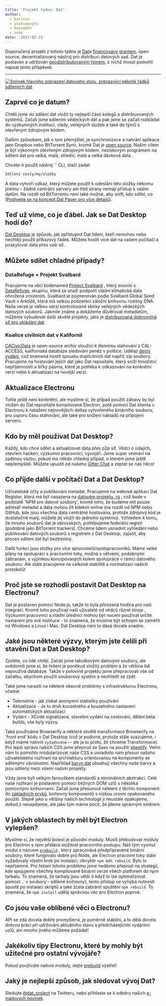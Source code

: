 ```yaml
---
title: 'Projekt týdne: Dat'
author:
  - karissa
  - yoshuawuyts
  - maxogden
  - zeke
date: '2017-02-21'
---
```


Doporučený projekt z tohoto týdne je [Dat](https://datproject.org/)a [financovaný grantem](https://changelog.com/rfc/6), open source, decentralizovaný nástroj pro distribuci datových sad. Dat je postaven a udržován [geodistributovaným týmem](https://datproject.org/team), z nichž mnozí pomohli napsat tento příspěvek.

---

[![Snímek hlavního zobrazení datového stolu, zobrazující několik řádků sdílených
dat](https://cloud.githubusercontent.com/assets/2289/23175925/dbaee7ec-f815-11e6-80cc-3041203c7842.png)](https://github.com/datproject/dat-desktop)

## Zaprvé co je datum?

Chtěli jsme do sdílení dat vložit ty nejlepší části kolegů a distribuovaných systémů. Začali jsme sdílením vědeckých dat a pak jsme se začali rozkládat do výzkumných institucí, vlády, veřejných služeb a také do týmů s otevřeným zdrojovým kódem.

Dalším způsobem, jak o tom přemýšlet, je synchronizace a nahrání aplikace jako Dropbox nebo BitTorrent Sync, kromě Dat je [open source](https://github.com/datproject). Naším cílem je být výkonným otevřeným zdrojovým kódem, neziskovým programem na sdílení dat pro velká, malá, střední, malá a velká dávková data.

Chcete-li použít nástroj `` CLI, stačí zadat:

```sh
Sdílení cesty/my/složky
```

A data vytvoří odkaz, který můžete použít k odeslání této složky někomu jinému – žádné centrální servery ani třetí strany nemají přístup k vašim datům. Na rozdíl od BitTorrentu není také možné, aby snift, kdo sdílel, co ([Podívejte se na koncept Dat Paper pro více detailů](https://github.com/datproject/docs/blob/master/papers/dat-paper.md)).

## Teď už víme, co je ďábel. Jak se Dat Desktop hodí do?

[Dat Desktop](https://github.com/datproject/dat-desktop) je způsob, jak zpřístupnit Dat lidem, kteří nemohou nebo nechtějí použít příkazový řádek. Můžete hostit více dat na vašem počítači a poskytovat data přes vaši síť.

## Můžete sdílet chladné případy?

### DataRefuge + Projekt Svalbard

Pracujeme na věci kodenamed [Project Svalbard](https://github.com/datproject/svalbard) , který souvisí s [DataRefuge](http://www.ppehlab.org/datarefuge), skupinu, která se snaží podpořit vládní klimatická data ohrožená zmizením. Svalbard je pojmenován podle Svalbard Global Seed Vault v Arktidě, která má velkou podzemní záložní knihovnu rostliny DNA. Naše verze je velkou verzí kontrolované sbírky veřejných vědeckých datových souborů. Jakmile známe a dokážeme důvěřovat metadatům, můžeme vybudovat další skvělé projekty, jako je [distribuovaná dobrovolná síť pro ukládání dat](https://github.com/datproject/datasilo/).

### Koalice civilních dat v Kalifornii

[CACivicData](http://www.californiacivicdata.org/) je open-source archiv sloužící k dennímu stahování z CAL-ACCESS, kalifornská databáze sledování peněz v politice. Udělají [denní vydání](http://calaccess.californiacivicdata.org/downloads/0), což znamená hostit spoustu duplicitních dat napříč zip soubory. Pracujeme na hostování jejich dat jako Dat repositáře, který sníží množství nepříjemností a šířky pásma, které je potřeba k odkazování na konkrétní verzi nebo k aktualizaci na novější verzi.

## Aktualizace Electronu

Tohle ještě není konkrétní, ale myslíme si, že případ použití zábavy by byl vložen do Dat repozitáře kompilované Electron, poté pomocí Dat klienta v Electronu k natažení nejnovějších deltas vytvořeného binárního souboru, pro úsporu času stahování, ale také pro snížení nákladů na připojení serveru.

## Kdo by měl používat Dat Desktop?

Každý, kdo chce sdílet a aktualizovat data přes p2p síť. Vědci o údajích, otevření hackeri, výzkumní pracovníci, vývojáři. Jsme super vnímaví na zpětnou vazbu, pokud má někdo chladný případ, o kterém jsme ještě nepřemýšleli. Můžete upustit od našeho [Gitter Chat](https://gitter.im/datproject/discussions) a zeptat se nás něco!

## Co přijde další v počítači Dat a Dat Desktop?

Uživatelské účty a publikování metadat. Pracujeme na webové aplikaci Dat Register, která má být nasazena na [datovém projektu. rg](https://datproject.org/) , což bude v podstatě 'NPM pro datové soubory', kromě toho, že budeme mít pouze adresář metadat a data mohou žít kdekoli online (na rozdíl od NPM nebo GitHub, kde jsou všechna data centrálně hostována, protože zdrojový kód je dostatečně malý, můžete jej vložit do jednoho systému). Vzhledem k tomu, že mnoho souborů dat je obrovských, potřebujeme federální registr (podobně jako BitTorrent trackers). Chceme lidem usnadnit vyhledání nebo publikování datových souborů s registrem z Dat Desktop, zajistit, aby proces sdílení dat byl beztrestný.

Další funkcí jsou složky pro více spisovatelů/spolupracovníků. Máme velké plány na spolupráci s pracovními toky, možná s větvemi, podobnými zábranám, s výjimkou koncipovaných kolem spolupráce v rámci datového souboru. Ale stále pracujeme na celkové stabilitě a normalizaci našich protokolů!

## Proč jste se rozhodli postavit Dat Desktop na Electronu?

Dat je postaven pomocí Node.js, takže to byla přirozená hodina pro naši integraci. Kromě toho používají naši uživatelé od vědců různé stroje , Výzkumní pracovníci a vládní úředníci mohou být nuceni používat určité nastavení pro své instituce - to znamená, že musíme být schopni se zaměřit na Windows a Linux i Mac. Dat Desktop nám to dává docela snadno.

## Jaké jsou některé výzvy, kterým jste čelili při stavění Dat a Dat Desktop?

Zjistěte, co lidé chtějí. Začali jsme tabulkovými datovými soubory, ale uvědomili jsme si, že řešení je poněkud složitý problém a že většina lidí nepoužívá databáze. Takže v polovině projektu jsme přepracovali vše od začátku, abychom použili souborový systém a neohlédli se zpět.

Také jsme narazili na některé obecné problémy s infrastrukturou Electronu, včetně:

- Telemetrie - jak získat anonymní statistiky používání
- Aktualizace - Je to druh kouzelného a kouzelného nastavení automatických aktualizací
- Vydání - XCode signalizace, stavební vydání na cestování, dělání beta builds, vše byly výzvy.

Také používáme Browserify a některé skvělé transformace Browserify na 'front end' kódu v Dat Desktop (což je podivné, protože stále svazujeme, i když máme nativní `vyžadováno` -- ale je to proto, že chceme Transformace). Pro lepší správu našich CSS jsme přepnuli ze Sass na použití [sheetify](https://github.com/stackcss/sheetify). Velmi nám to pomohlo modularizovat naše CSS a usnadnilo nám přesun našeho uživatelského rozhraní na architekturu orientovanou na komponenty se sdílenými závislostmi. Například [barvy dat](https://github.com/Kriesse/dat-colors) obsahují všechny naše barvy a jsou sdíleny mezi všemi našimi projekty.

Vždy jsme byli velkým fanouškem standardů a minimálních abstrakcí. Celé naše rozhraní je postaveno pomocí běžných DOM uzlů s několika pomocnými knihovnami. Začali jsme přesunout některé z těchto komponent do [základních prvků](https://base.choo.io), knihovny komponentů s nízkou úrovní opakovaného použití. Stejně jako u většiny našich technologií ji neustále opakujeme, dokud ji neuspějeme, ale jako tým máme pocit, že jdeme správným směrem.

## V jakých oblastech by měl být Electron vylepšen?

Myslíme si, že největší bolest je původní moduly. Musíš přebudovat moduly pro Electron s npm přidává složitost pracovního postupu. Náš tým vyvinul modul s názvem [`prebuild`](http://npmjs.org/prebuild) , který zpracovává předpřipravené binární soubory, které fungovalo dobře pro Node, ale Electron pracovní toky stále vyžadovaly vlastní krok po instalaci, obvykle `npm běh rebuild`. Bylo to nepříjemné. Pro řešení tohoto problému jsme nedávno přepnuli na strategii, kde spojujeme všechny kompilované binární verze všech platforem do npm tarbalu. To znamená, že tarbaly jsou větší (i když to lze optimalizovat pomocí `. o` soubory - sdílené knihovny), tento přístup se vyhýbá nutnosti spustit po instalaci skriptů a také zcela zabránit spuštění `npm rebuild`. To znamená, že `npm install` udělá správnou věc pro Electron poprvé.

## Co jsou vaše oblíbené věci o Electronu?

API se zdá docela dobře promyšlená, je poměrně stabilní, a to dělá docela dobrou práci při udržování aktuálního stavu s předcházejícími vydáními uzlů, ani mnoho jiného můžeme požádat!

## Jakékoliv tipy Electronu, které by mohly být užitečné pro ostatní vývojáře?

Pokud používáte nativní moduly, dejte [prebuild](https://www.npmjs.com/package/prebuild) výstřel!

## Jaký je nejlepší způsob, jak sledovat vývoj Dat?

Sledujte [@dat_project](https://twitter.com/dat_project) na Twitteru, nebo přihlaste se k odběru našich [e-mailových novinek](https://tinyletter.com/datdata).

